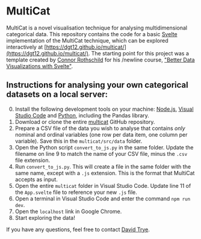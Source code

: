# MultiCat

MultiCat is a novel visualisation technique for analysing multidimensional categorical data. This repository contains the code for a basic [Svelte](https://svelte.dev/) implementation of the MultiCat technique, which can be explored interactively at [https://dgt12.github.io/multicat/](https://dgt12.github.io/multicat/).
The starting point for this project was a template created by [Connor Rothschild](https://www.connorrothschild.com/) for his /newline course, ["Better Data Visualizations with Svelte"](https://www.newline.co/courses/better-data-visualizations-with-svelte/welcome).

## Instructions for analysing your own categorical datasets on a local server:

0. Install the following development tools on your machine: [Node.js](https://nodejs.org/en), [Visual Studio Code](https://code.visualstudio.com/) and [Python](https://www.python.org/downloads/), including the Pandas library.
1. Download or clone the entire [multicat](https://github.com/dgt12/multicat) GitHub repository.
2. Prepare a CSV file of the data you wish to analyse that contains *only* nominal and ordinal variables (one row per data item, one column per variable). Save this in the `multicat/src/data` folder.
3. Open the Python script `convert_to_js.py` in the same folder. Update the filename on line 9 to match the name of your CSV file, minus the `.csv` file extension. 
4. Run `convert_to_js.py`. This will create a file in the same folder with the same name, except with a `.js` extension. This is the format that MultiCat accepts as input.
5. Open the entire `multicat` folder in Visual Studio Code. Update line 11 of the `App.svelte` file to reference your new `.js` file. 
7. Open a terminal in Visual Studio Code and enter the command `npm run dev`.
7. Open the `localhost` link in Google Chrome.
8. Start exploring the data!

If you have any questions, feel free to contact [David Trye](mailto:davidtrye@gmail.com).